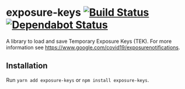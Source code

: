 # exposure-keys [![Build Status](https://github.com/ffflorian/exposure-keys/workflows/Build/badge.svg)](https://github.com/ffflorian/exposure-keys/actions/) [![Dependabot Status](https://api.dependabot.com/badges/status?host=github&repo=ffflorian/exposure-keys)](https://dependabot.com)

A library to load and save Temporary Exposure Keys (TEK). For more information see https://www.google.com/covid19/exposurenotifications.

## Installation

Run `yarn add exposure-keys` or `npm install exposure-keys`.
